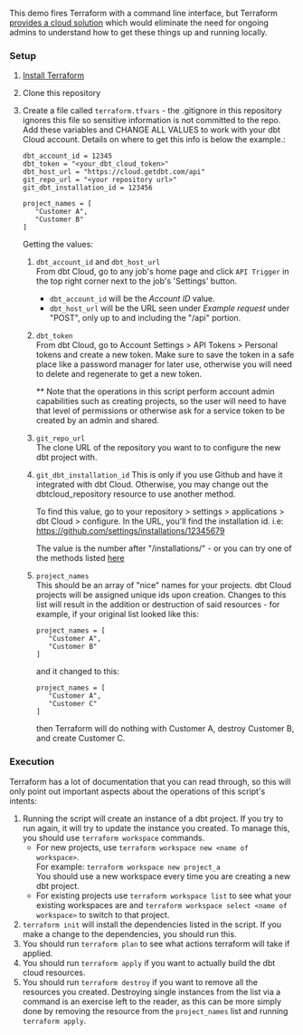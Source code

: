 This demo fires Terraform with a command line interface, but Terraform [provides a cloud solution](https://app.terraform.io/public/signup/account) 
which would eliminate the need for ongoing admins to understand how to get these
things up and running locally.

### Setup
1. [Install Terraform](https://developer.hashicorp.com/terraform/tutorials/aws-get-started/install-cli#install-terraform)
2. Clone this repository 
3. Create a file called `terraform.tfvars` - the .gitignore in this repository
   ignores this file so sensitive information is not committed to the repo.
   Add these variables and CHANGE ALL VALUES to work with your dbt Cloud
   account. Details on where to get this info is below the example.:
   ```
   dbt_account_id = 12345
   dbt_token = "<your_dbt_cloud_token>"
   dbt_host_url = "https://cloud.getdbt.com/api"
   git_repo_url = "<your repository url>"
   git_dbt_installation_id = 123456

   project_names = [
      "Customer A",
      "Customer B"
   ]
   ```

   Getting the values:
      1. `dbt_account_id` and `dbt_host_url`  
         From dbt Cloud, go to any job's home page and click `API Trigger` in the top right corner next to the job's 
         'Settings' button.
         - `dbt_account_id` will be the *Account ID* value.
         - `dbt_host_url` will be the URL seen under *Example request* under "POST",
            only up to and including the "/api" portion.

      2. `dbt_token`  
         From dbt Cloud, go to Account Settings > API Tokens > Personal
         tokens and create a new token. Make sure to save the token in a safe place
         like a password manager for later use, otherwise you will need to delete and
         regenerate to get a new token.

         ** Note that the operations in this script perform account admin capabilities
         such as creating projects, so the user will need to have that level of
         permissions or otherwise ask for a service token to be created by an admin 
         and shared.
      3. `git_repo_url`  
         The clone URL of the repository you want to to configure the new dbt
         project with.
      4. `git_dbt_installation_id`
         This is only if you use Github and have it integrated with dbt Cloud.
         Otherwise, you may change out the dbtcloud_repository resource to use
         another method.

         To find this value, go to your repository > settings > applications >
         dbt Cloud > configure. In the URL, you'll find the installation id. i.e:
         https://github.com/settings/installations/12345679
         
         The value is the number after "/installations/" - or you can try one
         of the methods listed [here](https://registry.terraform.io/providers/dbt-labs/dbtcloud/latest/docs/resources/repository)
      5. `project_names`  
         This should be an array of "nice" names for your projects. dbt Cloud
         projects will be assigned unique ids upon creation. Changes to this list
         will result in the addition or destruction of said resources - for example,
         if your original list looked like this:
         ```
         project_names = [
            "Customer A",
            "Customer B"
         ]
         ```
         and it changed to this:
         ```
         project_names = [
            "Customer A",
            "Customer C"
         ]
         ```
         then Terraform will do nothing with Customer A, destroy Customer B, and create Customer C.

### Execution
Terraform has a lot of documentation that you can read through, so this will only
point out important aspects about the operations of this script's intents:

1. Running the script will create an instance of a dbt project. If you try
   to run again, it will try to update the instance you 
   created. To manage this, you should use `terraform workspace` commands.
   - For new projects, use `terraform workspace new <name of workspace>`.  
     For example: `terraform workspace new project_a`  
     You should use a new workspace every time you are creating a new dbt project.
   - For existing projects use `terraform workspace list` to see what your
     existing workspaces are and `terraform workspace select <name of workspace>`
     to switch to that project.
2. `terraform init` will install the dependencies listed in the script. If you 
   make a change to the dependencies, you should run this.
3. You should run `terraform plan` to see what actions terraform will take if applied.
4. You should run `terraform apply` if you want to actually build the dbt cloud
   resources.
5. You should run `terraform destroy` if you want to remove all the resources
   you created. Destroying single instances from the list via a command is an 
   exercise left to the reader, as this can be more simply done by removing the
   resource from the `project_names` list and running `terraform apply`.


